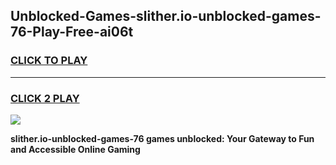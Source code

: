 
## Unblocked-Games-slither.io-unblocked-games-76-Play-Free-ai06t
<h3>
<a href="https://premium76.site?title=slither.io-unblocked-games-76&ref=09A">CLICK TO PLAY</a></h3>
<hr>

<h3>
<a href="https://premium76.site?title=slither.io-unblocked-games-76&ref=09A">CLICK 2 PLAY</a>
  
</h3>

<a href="https://premium76.site?title=slither.io-unblocked-games-76&ref=09A"><img src="https://clearcache.store/games.png"></a>


**slither.io-unblocked-games-76 games unblocked: Your Gateway to Fun and Accessible Online Gaming**
